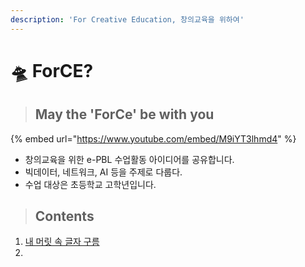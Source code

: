 ```yaml
---
description: 'For Creative Education, 창의교육을 위하여'
---
```


# 🛸 ForCE?

> ## May the 'ForCe' be with you

{% embed url="https://www.youtube.com/embed/M9iYT3lhmd4" %}

* 창의교육을 위한 e-PBL 수업활동 아이디어를 공유합니다. 
* 빅데이터, 네트워크, AI 등을 주제로 다룹다. 
* 수업 대상은 초등학교 고학년입니다. 

> ## Contents

1. [내 머릿 속 글자 구름](protocol/idea1.md)
2. 
